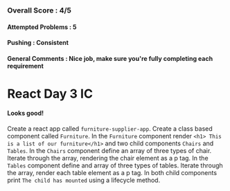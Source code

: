 ### Overall Score : 4/5
#### Attempted Problems : 5
#### Pushing : Consistent
#### General Comments : Nice job, make sure you're fully completing each requirement

# React Day 3 IC
#### Looks good!
Create a react app called `furniture-supplier-app`. Create a class based component called `Furniture`. In the `Furniture` component render `<h1> This is a list of our furniture</h1>` and two child components `Chairs` and `Tables`. In the `Chairs` component define an array of three types of chair. Iterate through the array, rendering the chair element as a p tag. In the `Tables` component define and array of three types of tables. Iterate through the array, render each table element as a p tag. In both child components print `The child has mounted` using a lifecycle method. 